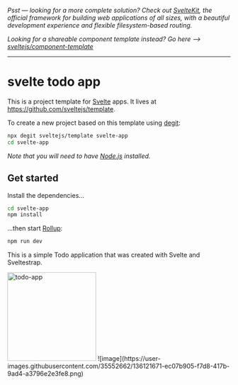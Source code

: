 _Psst — looking for a more complete solution? Check out [SvelteKit](https://kit.svelte.dev), the official framework for building web applications of all sizes, with a beautiful development experience and flexible filesystem-based routing._

_Looking for a shareable component template instead? Go here --> [sveltejs/component-template](https://github.com/sveltejs/component-template)_

---

# svelte todo app

This is a project template for [Svelte](https://svelte.dev) apps. It lives at https://github.com/sveltejs/template.

To create a new project based on this template using [degit](https://github.com/Rich-Harris/degit):

```bash
npx degit sveltejs/template svelte-app
cd svelte-app
```

_Note that you will need to have [Node.js](https://nodejs.org) installed._

## Get started

Install the dependencies...

```bash
cd svelte-app
npm install
```

...then start [Rollup](https://rollupjs.org):

```bash
npm run dev
```

This is a simple Todo application that was created with Svelte and Sveltestrap.


<img src="https://user-images.githubusercontent.com/35552662/136121671-ec07b905-f7d8-417b-9ad4-a3796e2e3fe8.png" alt="todo-app" width="200"/>
![image](https://user-images.githubusercontent.com/35552662/136121671-ec07b905-f7d8-417b-9ad4-a3796e2e3fe8.png)

